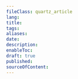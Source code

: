 ```yaml
---
fileClass: quartz_article
lang: 
title: 
tags: 
aliases: 
date: 
description: 
enableToc: 
draft: true
published: 
sourceOfContent:
---
```

